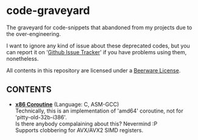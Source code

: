 # code-graveyard
The graveyard for code-snippets that abandoned from my projects due to the over-engineering.

I want to ignore any kind of issue about these deprecated codes,
  but you can report it on '[Github Issue Tracker](https://github.com/Revimal/code-graveyard/issues)' if you have problems using them,
  nonetheless.

All contents in this repository are licensed under a [Beerware License](https://github.com/Revimal/code-graveyard/blob/master/LICENSE).

## CONTENTS
* **[x86 Coroutine](https://github.com/Revimal/code-graveyard/blob/master/x86-coroutine)** (Language: C, ASM-GCC)\
	Technically, this is an implementation of 'amd64' coroutine, not for 'pitty-old-32b-i386'.\
	Is there anybody compalaining about this? Nevermind :P\
	Supports clobbering for AVX/AVX2 SIMD registers.
